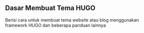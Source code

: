 ## Dasar Membuat Tema HUGO
Berisi cara untuk membuat tema website atau blog menggunakan framework HUGO dan beberapa panduan lainnya
